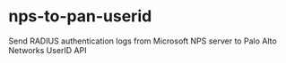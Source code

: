 # nps-to-pan-userid
Send RADIUS authentication logs from Microsoft NPS server to Palo Alto Networks UserID API

